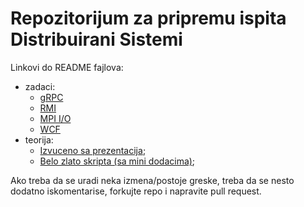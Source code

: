 # Repozitorijum za pripremu ispita Distribuirani Sistemi

Linkovi do README fajlova:

- zadaci:
  - [gRPC](./zadaci/gRPC/README.md)
  - [RMI](./zadaci/RMI/README.md)
  - [MPI I/O](./zadaci/MPI_IO/README.md)
  - [WCF](./zadaci/WCF/README.md)
- teorija:
  - [Izvuceno sa prezentacija](./teorija/DS_Teorija_prezentacije.pdf);
  - [Belo zlato skripta (sa mini dodacima)](./teorija/DS_Teorija_BeloZlatoSkripta.pdf);

Ako treba da se uradi neka izmena/postoje greske, treba da se nesto dodatno iskomentarise, forkujte repo i napravite pull request.